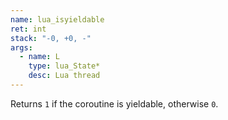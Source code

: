 ```yaml
---
name: lua_isyieldable
ret: int
stack: "-0, +0, -"
args:
  - name: L
    type: lua_State*
    desc: Lua thread
---
```


Returns `1` if the coroutine is yieldable, otherwise `0`.
